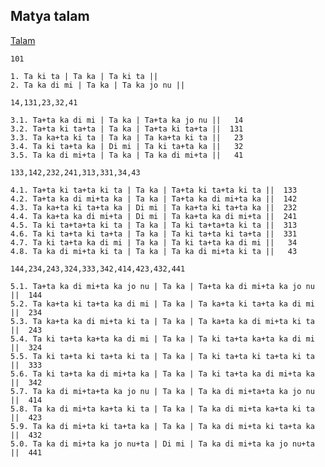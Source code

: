 ## Matya talam

[Talam](/nt)

	101

	1. Ta ki ta | Ta ka | Ta ki ta ||
	2. Ta ka di mi | Ta ka | Ta ka jo nu ||

	14,131,23,32,41

	3.1. Ta+ta ka di mi | Ta ka | Ta+ta ka jo nu ||   14
	3.2. Ta+ta ki ta+ta | Ta ka | Ta+ta ki ta+ta ||  131
	3.3. Ta ka+ta ki ta | Ta ka | Ta ka+ta ki ta ||   23
	3.4. Ta ki ta+ta ka | Di mi | Ta ki ta+ta ka ||   32
	3.5. Ta ka di mi+ta | Ta ka | Ta ka di mi+ta ||   41

	133,142,232,241,313,331,34,43

	4.1. Ta+ta ki ta+ta ki ta | Ta ka | Ta+ta ki ta+ta ki ta ||  133
	4.2. Ta+ta ka di mi+ta ka | Ta ka | Ta+ta ka di mi+ta ka ||  142
	4.3. Ta ka+ta ki ta+ta ka | Di mi | Ta ka+ta ki ta+ta ka ||  232
	4.4. Ta ka+ta ka di mi+ta | Di mi | Ta ka+ta ka di mi+ta ||  241
	4.5. Ta ki ta+ta+ta ki ta | Ta ka | Ta ki ta+ta+ta ki ta ||  313
	4.6. Ta ki ta+ta ki ta+ta | Ta ka | Ta ki ta+ta ki ta+ta ||  331
	4.7. Ta ki ta+ta ka di mi | Ta ka | Ta ki ta+ta ka di mi ||   34
	4.8. Ta ka di mi+ta ki ta | Ta ka | Ta ka di mi+ta ki ta ||   43

	144,234,243,324,333,342,414,423,432,441

	5.1. Ta+ta ka di mi+ta ka jo nu | Ta ka | Ta+ta ka di mi+ta ka jo nu ||  144
	5.2. Ta ka+ta ki ta+ta ka di mi | Ta ka | Ta ka+ta ki ta+ta ka di mi ||  234
	5.3. Ta ka+ta ka di mi+ta ki ta | Ta ka | Ta ka+ta ka di mi+ta ki ta ||  243
	5.4. Ta ki ta+ta ka+ta ka di mi | Ta ka | Ta ki ta+ta ka+ta ka di mi ||  324
	5.5. Ta ki ta+ta ki ta+ta ki ta | Ta ka | Ta ki ta+ta ki ta+ta ki ta ||  333
	5.6. Ta ki ta+ta ka di mi+ta ka | Ta ka | Ta ki ta+ta ka di mi+ta ka ||  342
	5.7. Ta ka di mi+ta+ta ka jo nu | Ta ka | Ta ka di mi+ta+ta ka jo nu ||  414
	5.8. Ta ka di mi+ta ka+ta ki ta | Ta ka | Ta ka di mi+ta ka+ta ki ta ||  423
	5.9. Ta ka di mi+ta ki ta+ta ka | Ta ka | Ta ka di mi+ta ki ta+ta ka ||  432
	5.0. Ta ka di mi+ta ka jo nu+ta | Di mi | Ta ka di mi+ta ka jo nu+ta ||  441
